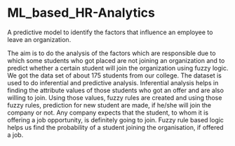 # ML_based_HR-Analytics
A predictive model to identify the factors that influence an employee to leave an organization.

The aim is to do the analysis of the factors which are responsible due to which some students
who got placed are not joining an organization and to predict whether a certain student will join
the organization using fuzzy logic. We got the data set of about 175 students from our college.
The dataset is used to do inferential and predictive analysis. Inferential analysis helps in finding
the attribute values of those students who got an offer and are also willing to join. Using those
values, fuzzy rules are created and using those fuzzy rules, prediction for new student are made,
if he/she will join the company or not.
Any company expects that the student, to whom it is offering a job opportunity, is definitely
going to join. Fuzzy rule based logic helps us find the probability of a student joining the
organisation, if offered a job.

